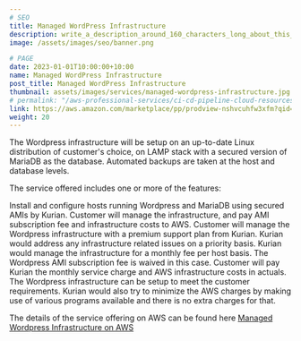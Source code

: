```yaml
---
# SEO
title: Managed WordPress Infrastructure
description: write_a_description_around_160_characters_long_about_this_SERVICE
image: /assets/images/seo/banner.png

# PAGE
date: 2023-01-01T10:00:00+10:00
name: Managed WordPress Infrastructure
post_title: Managed WordPress Infrastructure
thumbnail: assets/images/services/managed-wordpress-infrastructure.jpg
# permalink: "/aws-professional-services/ci-cd-pipeline-cloud-resources" # permalink is ignored if link is enabled
link: https://aws.amazon.com/marketplace/pp/prodview-nshvcuhfw3xfm?qid=1617238235793
weight: 20
---
```


The Wordpress infrastructure will be setup on an up-to-date Linux distribution of customer's choice, on LAMP stack with a secured version of MariaDB as the database. Automated backups are taken at the host and database levels.

The service offered includes one or more of the features:

Install and configure hosts running Wordpress and MariaDB using secured AMIs by Kurian. Customer will manage the infrastructure, and pay AMI subscription fee and infrastructure costs to AWS.
Customer will manage the Wordpress infrastructure with a premium support plan from Kurian. Kurian would address any infrastructure related issues on a priority basis.
Kurian would manage the infrastructure for a monthly fee per host basis. The Wordpress AMI subscription fee is waived in this case. Customer will pay Kurian the monthly service charge and AWS infrastructure costs in actuals.
The Wordpress infrastructure can be setup to meet the customer requirements. Kurian would also try to minimize the AWS charges by making use of various programs available and there is no extra charges for that.

The details of the service offering on AWS can be found here [Managed Wordpress Infrastructure on AWS](https://aws.amazon.com/marketplace/pp/prodview-nshvcuhfw3xfm)